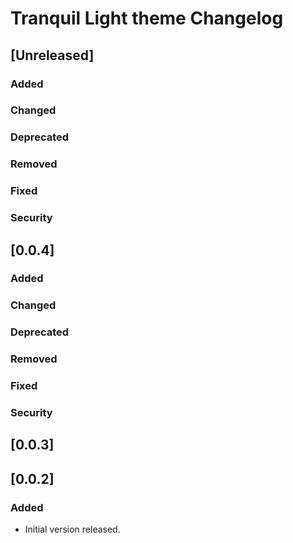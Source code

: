 <!-- Keep a Changelog guide -> https://keepachangelog.com -->

# Tranquil Light theme Changelog

## [Unreleased]
### Added

### Changed

### Deprecated

### Removed

### Fixed

### Security

## [0.0.4]
### Added

### Changed

### Deprecated

### Removed

### Fixed

### Security

## [0.0.3]

## [0.0.2]
### Added
- Initial version released.
